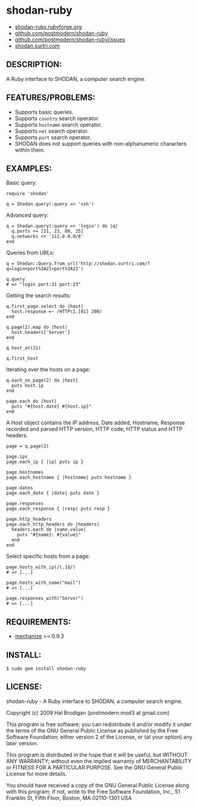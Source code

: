 # shodan-ruby

* [shodan-ruby.rubyforge.org](http://shodan-ruby.rubyforge.org/)
* [github.com/postmodern/shodan-ruby](http://github.com/postmodern/shodan-ruby)
* [github.com/postmodern/shodan-ruby/issues](http://github.com/postmodern/shodan-ruby/issues)
* [shodan.surtri.com](http://shodan.surtri.com/)

## DESCRIPTION:

A Ruby interface to SHODAN, a computer search engine.

## FEATURES/PROBLEMS:

* Supports basic queries.
* Supports `country` search operator.
* Supports `hostname` search operator.
* Supports `net` search operator.
* Supports `port` search operator.
* SHODAN does not support queries with non-alphanumeric characters within
  them.

## EXAMPLES:

Basic query:

    require 'shodan'

    q = Shodan.query(:query => 'ssh')

Advanced query:

    q = Shodan.query(:query => 'login') do |q|
      q.ports += [21, 23, 80, 25]
      q.networks << '112.0.0.0/8'
    end

Queries from URLs:

    q = Shodan::Query.from_url('http://shodan.surtri.com/?q=login+port%3A21+port%3A23')

    q.query
    # => "login port:21 port:23"

Getting the search results:

    q.first_page.select do |host|
      host.response =~ /HTTP\1.[01] 200/
    end

    q.page(2).map do |host|
      host.headers['Server']
    end

    q.host_at(21)

    q.first_host

Iterating over the hosts on a page:

    q.each_on_page(2) do |host|
      puts host.ip
    end

    page.each do |host|
      puts "#{host.date} #{host.ip}"
    end

A Host object contains the IP address, Date added, Hostname, Response
recorded and parsed HTTP version, HTTP code, HTTP status
and HTTP headers.

    page = q.page(2)

    page.ips
    page.each_ip { |ip| puts ip }

    page.hostnames
    page.each_hostname { |hostname| puts hostname }

    page.dates
    page.each_date { |date| puts date }

    page.responses
    page.each_response { |resp| puts resp }

    page.http_headers
    page.each_http_headers do |headers| 
      headers.each do |name,value|
        puts "#{name}: #{value}"
      end
    end

Select specific hosts from a page:

    page.hosts_with_ip(/\.1$/)
    # => [...]

    page.hosts_with_name("mail")
    # => [...]

    page.responses_with("Server")
    # => [...]

## REQUIREMENTS:

* [mechanize](http://mechanize.rubyforge.org) >= 0.9.3

## INSTALL:

    $ sudo gem install shodan-ruby

## LICENSE:

shodan-ruby - A Ruby interface to SHODAN, a computer search engine.

Copyright (c) 2009 Hal Brodigan (postmodern.mod3 at gmail.com)

This program is free software; you can redistribute it and/or modify
it under the terms of the GNU General Public License as published by
the Free Software Foundation; either version 2 of the License, or
(at your option) any later version.

This program is distributed in the hope that it will be useful,
but WITHOUT ANY WARRANTY; without even the implied warranty of
MERCHANTABILITY or FITNESS FOR A PARTICULAR PURPOSE.  See the
GNU General Public License for more details.

You should have received a copy of the GNU General Public License
along with this program; if not, write to the Free Software
Foundation, Inc., 51 Franklin St, Fifth Floor, Boston, MA  02110-1301  USA
